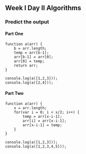 ## Week I Day II Algorithms

### Predict the output

#### Part One

    function a(arr) {
        b = arr.length;
        temp = arr[b-1];
        arr[b-1] = arr[0];
        arr[0] = temp;
        return arr;
    }

    console.log(a([1,2,3]));
    console.log(a([2,4]));

#### Part Two

    function a(arr) {
        x = arr.length;
        for(var i = 0; i < x/2; i++) {
            temp = arr[x-i-1];
            arr[i] = arr[x-i-1];
            arr[x-i-1] = temp;
        }
    }

    console.log(a([1,2,3]));
    console.log(a([1,2,3,4,5]));